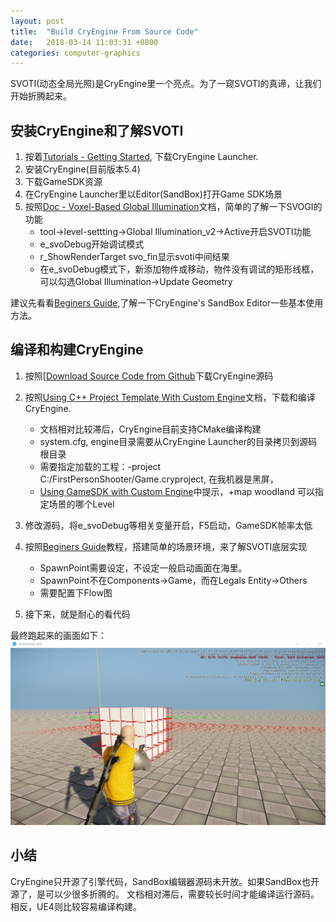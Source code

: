 ```yaml
---
layout: post
title:  "Build CryEngine From Source Code"
date:   2018-03-14 11:03:31 +0800
categories: computer-graphics
---
```


SVOTI(动态全局光照)是CryEngine里一个亮点。为了一窥SVOTI的真谛，让我们开始折腾起来。

## 安装CryEngine和了解SVOTI

1. 按着[Tutorials - Getting Started], 下载CryEngine Launcher. 
2. 安装CryEngine(目前版本5.4)
3. 下载GameSDK资源
4. 在CryEngine Launcher里以Editor(SandBox)打开Game SDK场景
5. 按照[Doc - Voxel-Based Global Illumination]文档，简单的了解一下SVOGI的功能
    * tool->level-settting->Global Illumination_v2->Active开启SVOTI功能
    * e_svoDebug开始调试模式
    * r_ShowRenderTarget svo_fin显示svoti中间结果
    * 在e_svoDebug模式下，新添加物件或移动，物件没有调试的矩形线框，可以勾选Global Illumination->Update Geometry

建议先看看[Beginers Guide],了解一下CryEngine's SandBox Editor一些基本使用方法。

## 编译和构建CryEngine ##

1. 按照[[Download Source Code from Github]下载CryEngine源码
2. 按照[Using C++ Project Template With Custom Engine]文档，下载和编译CryEngine.
    * 文档相对比较滞后，CryEngine目前支持CMake编译构建
    * system.cfg, engine目录需要从CryEngine Launcher的目录拷贝到源码根目录
    * 需要指定加载的工程：-project C:/FirstPersonShooter/Game.cryproject, 在我机器是黑屏，
    * [Using GameSDK with Custom Engine]中提示，+map woodland 可以指定场景的哪个Level
    
3. 修改源码，将e_svoDebug等相关变量开启，F5启动，GameSDK帧率太低
4. 按照[Beginers Guide]教程，搭建简单的场景环境，来了解SVOTI底层实现
    * SpawnPoint需要设定，不设定一般启动画面在海里。
    * SpawnPoint不在Components->Game，而在Legals Entity->Others
    * 需要配置下Flow图
5. 接下来，就是耐心的看代码

最终跑起来的画面如下：
![SVOTI](/assets/images/global_illumination/ce_svoti.jpg "SVOTI")

## 小结 ##

CryEngine只开源了引擎代码，SandBox编辑器源码未开放。如果SandBox也开源了，是可以少很多折腾的。
文档相对滞后，需要较长时间才能编译运行源码。相反，UE4则比较容易编译构建。


[Tutorials - Getting Started]:https://www.cryengine.com/tutorials/getting-started
[Doc - Voxel-Based Global Illumination]:http://docs.cryengine.com/display/CEMANUAL/Voxel-Based+Global+Illumination
[Beginers Guide]:http://docs.cryengine.com/display/CEMANUAL/Beginners+Guide
[Download Source Code from Github]:http://docs.cryengine.com/display/CEPROG/Getting+Started+With+git
[Using C++ Project Template With Custom Engine]:(http://docs.cryengine.com/pages/viewpage.action?pageId=25529768)
[Using GameSDK with Custom Engine]:http://docs.cryengine.com/display/CEPROG/Using+GameSDK+with+Custom+Engine
